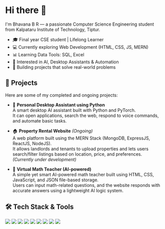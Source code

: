 # Hi there 👋

I'm Bhavana B R — a passionate Computer Science Engineering student from Kalpataru Institute of Technology, Tiptur.

- 🎓 Final year CSE student | Lifelong Learner
- 💻 Currently exploring Web Development (HTML, CSS, JS, MERN)
- 📊 Learning Data Tools: SQL, Excel
- 🤖 Interested in AI, Desktop Assistants & Automation
- 🌟 Building projects that solve real-world problems

## 🚀 Projects

Here are some of my completed and ongoing projects:

- 🤖 **Personal Desktop Assistant using Python**  
  A smart desktop AI assistant built with Python and PyTorch.  
  It can open applications, search the web, respond to voice commands, and automate basic tasks.

- 🏠 **Property Rental Website** *(Ongoing)*  
  A web platform built using the MERN Stack (MongoDB, ExpressJS, ReactJS, NodeJS).  
  It allows landlords and tenants to upload properties and lets users search/filter listings based on location, price, and preferences.  
  *(Currently under development)*

- 🧮 **Virtual Math Teacher (AI-powered)**  
  A simple yet smart AI-powered math teacher built using HTML, CSS, JavaScript, and JSON file-based storage.  
  Users can input math-related questions, and the website responds with accurate answers using a lightweight AI logic system.


## 🛠️ Tech Stack & Tools

<p>
  <img src="https://img.shields.io/badge/Python-3776AB?style=for-the-badge&logo=python&logoColor=white" />
  <img src="https://img.shields.io/badge/HTML5-E34F26?style=for-the-badge&logo=html5&logoColor=white" />
  <img src="https://img.shields.io/badge/CSS3-1572B6?style=for-the-badge&logo=css3&logoColor=white" />
  <img src="https://img.shields.io/badge/JavaScript-F7DF1E?style=for-the-badge&logo=javascript&logoColor=black" />
  <img src="https://img.shields.io/badge/React-20232A?style=for-the-badge&logo=react&logoColor=61DAFB" />
  <img src="https://img.shields.io/badge/Node.js-339933?style=for-the-badge&logo=node.js&logoColor=white" />
  <img src="https://img.shields.io/badge/Express.js-000000?style=for-the-badge&logo=express&logoColor=white" />
  <img src="https://img.shields.io/badge/MongoDB-4EA94B?style=for-the-badge&logo=mongodb&logoColor=white" />
  <img src="https://img.shields.io/badge/GitHub-181717?style=for-the-badge&logo=github&logoColor=white" />
</p>
